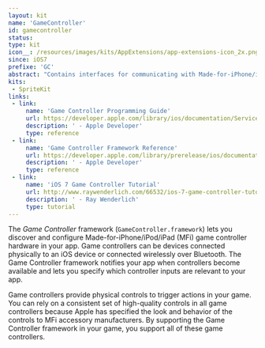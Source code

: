 ```yaml
---
layout: kit
name: 'GameController'
id: gamecontroller
status:
type: kit
icon__: /resources/images/kits/AppExtensions/app-extensions-icon_2x.png
since: iOS7
prefixe: 'GC'
abstract: "Contains interfaces for communicating with Made-for-iPhone/iPod/iPad (MFi) game-related hardware."
kits:
 - SpriteKit
links:
 - link:
     name: 'Game Controller Programming Guide'
     url: https://developer.apple.com/library/ios/documentation/ServicesDiscovery/Conceptual/GameControllerPG/Introduction/Introduction.html
     description: ' - Apple Developer'
     type: reference
 - link:
     name: 'Game Controller Framework Reference'
     url: https://developer.apple.com/library/prerelease/ios/documentation/GameController/Reference/GameController_RefColl/index.html
     description: ' - Apple Developer'
     type: reference
 - link:
     name: 'iOS 7 Game Controller Tutorial'
     url: http://www.raywenderlich.com/66532/ios-7-game-controller-tutorial
     description: ' - Ray Wenderlich'
     type: tutorial
---
```


The *Game Controller* framework (`GameController.framework`) lets you discover and configure Made-for-iPhone/iPod/iPad (MFi) game controller hardware in your app. Game controllers can be devices connected physically to an iOS device or connected wirelessly over Bluetooth. The Game Controller framework notifies your app when controllers become available and lets you specify which controller inputs are relevant to your app.

Game controllers provide physical controls to trigger actions in your game. You can rely on a consistent set of high-quality controls in all game controllers because Apple has specified the look and behavior of the controls to MFi accessory manufacturers. By supporting the Game Controller framework in your game, you support all of these game controllers.

